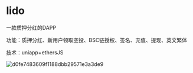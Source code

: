 # lido

一款质押分红的DAPP

功能：质押分红、新用户领取空投、BSC链授权、签名、充值、提现、英文繁体

技术：uniapp+ethersJS

![d0fe7483609f1188dbb29571e3a3de9](https://github.com/wensenhh/LiDo/assets/57422874/4d2c4946-7bbe-437e-bf30-8ab08677d228)
